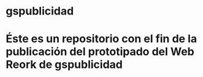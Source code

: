 # gspublicidad
# Éste es un repositorio con el fin de la publicación del prototipado del Web Reork de  gspublicidad
